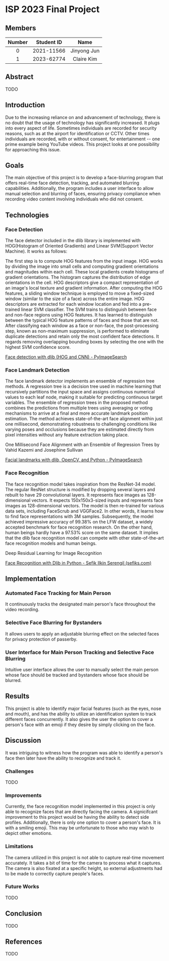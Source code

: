 # ISP 2023 Final Project

## Members

| Number | Student ID |    Name     |
|:------:|:----------:|:-----------:|
|   0    | 2021-11566 | Jinyong Jun |
|   1    | 2023-62774 | Claire Kim  |



## Abstract

TODO



## Introduction

Due to the increasing reliance on and advancement of technology, there is no doubt that the usage of technology has significantly increased. It plugs into every aspect of life. Sometimes individuals are recorded for security reasons, such as at the airport for identification or CCTV. Other times individuals are recorded, with or without consent, for entertainment -- one prime example being YouTube videos. This project looks at one possibility for approaching this issue. 



## Goals

The main objective of this project is to develop a face-blurring program that offers real-time face detection, tracking, and automated blurring capabilities. Additionally, the program includes a user interface to allow manual selection and blurring of faces, ensuring privacy compliance when recording video content involving individuals who did not consent. 



## Technologies

### Face Detection

The face detector included in the dlib library is implemented with HOG(Histogram of Oriented Gradients) and Linear SVM(Support Vector Machine). It works as follows: 

The first step is to compute HOG features from the input image. HOG works by dividing the image into small cells and computing gradient orientations and magnitudes within each cell. These local gradients create histograms of gradient orientations. The histogram captures the distribution of edge orientations in the cell. HOG descriptors give a compact representation of an image's local texture and gradient information. After computing the HOG features, a sliding window technique is employed to move a fixed-sized window (similar to the size of a face) across the entire image. HOG descriptors are extracted for each window location and fed into a pre-trained linear SVM classifier. The SVM trains to distinguish between face and non-face regions using HOG features. It has learned to distinguish between the typical HOG feature patterns of faces and those that are not. After classifying each window as a face or non-face, the post-processing step, known as non-maximum suppression, is performed to eliminate duplicate detections and retain only the most confident face detections. It regards removing overlapping bounding boxes by selecting the one with the highest SVM confidence score. 

[Face detection with dlib (HOG and CNN) - PyImageSearch](https://pyimagesearch.com/2021/04/19/face-detection-with-dlib-hog-and-cnn/)

### Face Landmark Detection

The face landmark detector implements an ensemble of regression tree methods. A regression tree is a decision tree used in machine learning that recursively partitions the input space and assigns continuous numerical values to each leaf node, making it suitable for predicting continuous target variables. The ensemble of regression trees in the proposed method combines the predictions from multiple trees using averaging or voting mechanisms to arrive at a final and more accurate landmark position estimation. The method achieves state-of-the-art face alignment within just one millisecond, demonstrating robustness to challenging conditions like varying poses and occlusions because they are estimated directly from pixel intensities without any feature extraction taking place. 

One Millisecond Face Alignment with an Ensemble of Regression Trees by Vahid Kazemi and Josephine Sullivan

[Facial landmarks with dlib, OpenCV, and Python - PyImageSearch](https://pyimagesearch.com/2017/04/03/facial-landmarks-dlib-opencv-python/)

### Face Recognition

The face recognition model takes inspiration from the ResNet-34 model. The regular ResNet structure is modified by dropping several layers and rebuilt to have 29 convolutional layers. It represents face images as 128-dimensional vectors. It expects 150x150x3-sized inputs and represents face images as 128-dimensional vectors. The model is then re-trained for various data sets, including FaceScrub and VGGFace2. In other words, it learns how to find face representations with 3M samples. Subsequently, the model achieved impressive accuracy of 99.38% on the LFW dataset, a widely accepted benchmark for face recognition research. On the other hand, human beings hardly have a 97.53% score on the same dataset. It implies that the dlib face recognition model can compete with other state-of-the-art face recognition models and human beings. 

Deep Residual Learning for Image Recognition

[Face Recognition with Dlib in Python - Sefik Ilkin Serengil (sefiks.com)](https://sefiks.com/2020/07/11/face-recognition-with-dlib-in-python/)



## Implementation

### Automated Face Tracking for Main Person

It continuously tracks the designated main person's face throughout the video recording. 



### Selective Face Blurring for Bystanders

It allows users to apply an adjustable blurring effect on the selected faces for privacy protection of passerby. 



### User Interface for Main Person Tracking and Selective Face Blurring

Intuitive user interface allows the user to manually select the main person whose face should be tracked and bystanders whose face should be blurred. 



## Results

This project is able to identify major facial features (such as the eyes, nose and mouth), and has the ability to utilize an identification system to track different faces concurrently. It also gives the user the option to cover a person's face with an emoji if they desire by simply clicking on the face. 



## Discussion

It was intriguing to witness how the program was able to identify a person's face then later have the ability to recognize and track it. 

### Challenges

TODO



### Improvements

Currently, the face recognition model implemented in this project is only able to recognize faces that are directly facing the camera. A signicifcant improvement to this project would be having the ability to detect side profiles. Additionally, there is only one option to cover a person's face. It is with a smiling emoji. This may be unfortunate to those who may wish to depict other emotions. 



### Limitations

The camera utilized in this project is not able to capture real-time movement accurately. It takes a bit of time for the camera to process what it captures. The camera is also fixated at a specific height, so external adjustments had to be made to correctly capture people's faces. 



### Future Works

TODO



## Conclusion

TODO



## References

TODO

